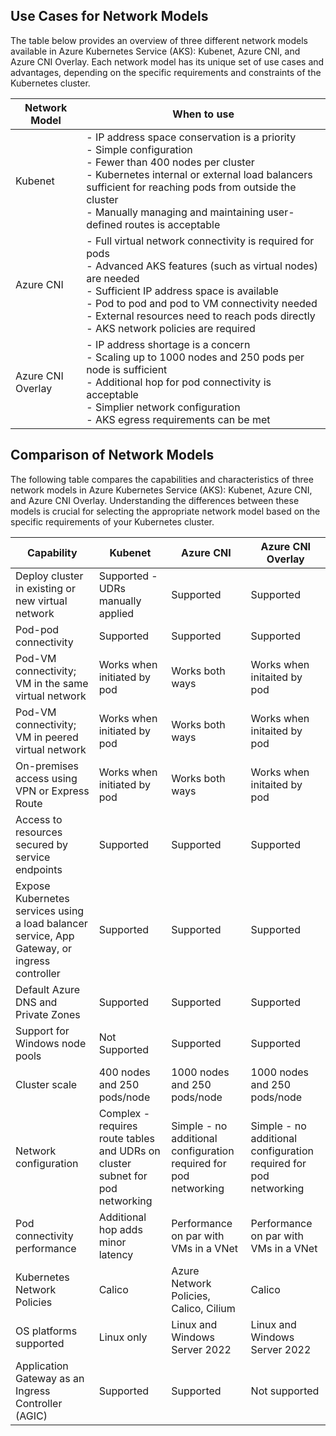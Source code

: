 
## Use Cases for Network Models

The table below provides an overview of three different network models available in Azure Kubernetes Service (AKS): Kubenet, Azure CNI, and Azure CNI Overlay. Each network model has its unique set of use cases and advantages, depending on the specific requirements and constraints of the Kubernetes cluster.

| Network Model    | When to use                                                                                                        |
| ---------------- | ----------------------------------------------------------------------------------------------------------------- |
| Kubenet          | - IP address space conservation is a priority<br>- Simple configuration<br>- Fewer than 400 nodes per cluster<br>- Kubernetes internal or external load balancers sufficient for reaching pods from outside the cluster<br>- Manually managing and maintaining user-defined routes is acceptable |
| Azure CNI        | - Full virtual network connectivity is required for pods<br>- Advanced AKS features (such as virtual nodes) are needed<br>- Sufficient IP address space is available<br>- Pod to pod and pod to VM connectivity needed<br>- External resources need to reach pods directly<br>- AKS network policies are required |
| Azure CNI Overlay | - IP address shortage is a concern<br>- Scaling up to 1000 nodes and 250 pods per node is sufficient<br>- Additional hop for pod connectivity is acceptable<br>- Simplier network configuration <br>- AKS egress requirements can be met |

## Comparison of Network Models

The following table compares the capabilities and characteristics of three network models in Azure Kubernetes Service (AKS): Kubenet, Azure CNI, and Azure CNI Overlay. Understanding the differences between these models is crucial for selecting the appropriate network model based on the specific requirements of your Kubernetes cluster.


| Capability                                                                 | Kubenet                    | Azure CNI                  | Azure CNI Overlay         |
| -------------------------------------------------------------------------- | -------------------------- | -------------------------- | ------------------------- |
| Deploy cluster in existing or new virtual network                          | Supported - UDRs manually applied | Supported                  | Supported                 |
| Pod-pod connectivity                                                       | Supported                  | Supported                  | Supported                 |
| Pod-VM connectivity; VM in the same virtual network                        | Works when initiated by pod | Works both ways            | Works when initaited by pod           |
| Pod-VM connectivity; VM in peered virtual network                          | Works when initiated by pod | Works both ways            | Works when initaited by pod        |
| On-premises access using VPN or Express Route                              | Works when initiated by pod | Works both ways            | Works when initaited by pod        |
| Access to resources secured by service endpoints                           | Supported                  | Supported                  | Supported                 |
| Expose Kubernetes services using a load balancer service, App Gateway, or ingress controller | Supported                  | Supported                  | Supported                 |
| Default Azure DNS and Private Zones                                        | Supported                  | Supported                  | Supported                 |
| Support for Windows node pools                                             | Not Supported              | Supported                  | Supported                 |
| Cluster scale                                                              | 400 nodes and 250 pods/node | 1000 nodes and 250 pods/node | 1000 nodes and 250 pods/node |
| Network configuration                                                      | Complex - requires route tables and UDRs on cluster subnet for pod networking | Simple - no additional configuration required for pod networking | Simple - no additional configuration required for pod networking |
| Pod connectivity performance                                               | Additional hop adds minor latency | Performance on par with VMs in a VNet | Performance on par with VMs in a VNet |
| Kubernetes Network Policies                                                | Calico                     | Azure Network Policies, Calico, Cilium | Calico                    |
| OS platforms supported                                                     | Linux only                 | Linux and Windows Server 2022 | Linux and Windows Server 2022 |
| Application Gateway as an Ingress Controller (AGIC)                        | Supported                  | Supported                     | Not supported
